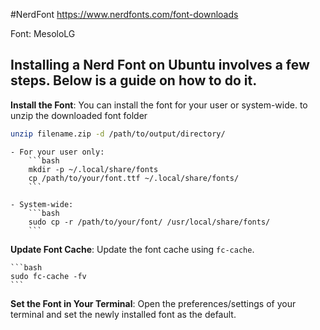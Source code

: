 #NerdFont
https://www.nerdfonts.com/font-downloads

Font: MesoloLG

## Installing a Nerd Font on Ubuntu involves a few steps. Below is a guide on how to do it.


 **Install the Font**: You can install the font for your user or system-wide.
to unzip the downloaded font folder
 ```bash
unzip filename.zip -d /path/to/output/directory/

```

    - For your user only:
        ```bash
        mkdir -p ~/.local/share/fonts
        cp /path/to/your/font.ttf ~/.local/share/fonts/
        ```

    - System-wide:
        ```bash
        sudo cp -r /path/to/your/font/ /usr/local/share/fonts/
        ```

 **Update Font Cache**: Update the font cache using `fc-cache`.

    ```bash
    sudo fc-cache -fv
    ```

 **Set the Font in Your Terminal**: Open the preferences/settings of your terminal and set the newly installed font as the default.
